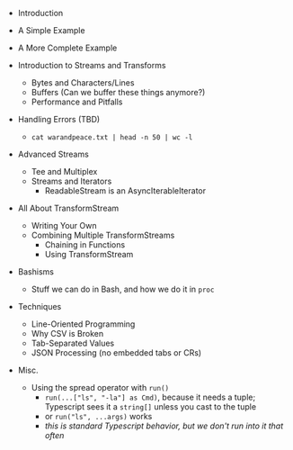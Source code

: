 - Introduction
- A Simple Example
- A More Complete Example
- Introduction to Streams and Transforms
  - Bytes and Characters/Lines
  - Buffers (Can we buffer these things anymore?)
  - Performance and Pitfalls
- Handling Errors (TBD)
  - `cat warandpeace.txt | head -n 50 | wc -l`
- Advanced Streams
  - Tee and Multiplex
  - Streams and Iterators
    - ReadableStream is an AsyncIterableIterator
- All About TransformStream
  - Writing Your Own
  - Combining Multiple TransformStreams
    - Chaining in Functions
    - Using TransformStream
- Bashisms
  - Stuff we can do in Bash, and how we do it in `proc`
- Techniques
  - Line-Oriented Programming
  - Why CSV is Broken
  - Tab-Separated Values
  - JSON Processing (no embedded tabs or CRs)

- Misc.
  - Using the spread operator with `run()`
    - `run(...["ls", "-la"] as Cmd)`, because it needs a tuple; Typescript sees
      it a `string[]` unless you cast to the tuple
    - or `run("ls", ...args)` works
    - _this is standard Typescript behavior, but we don't run into it that
      often_
